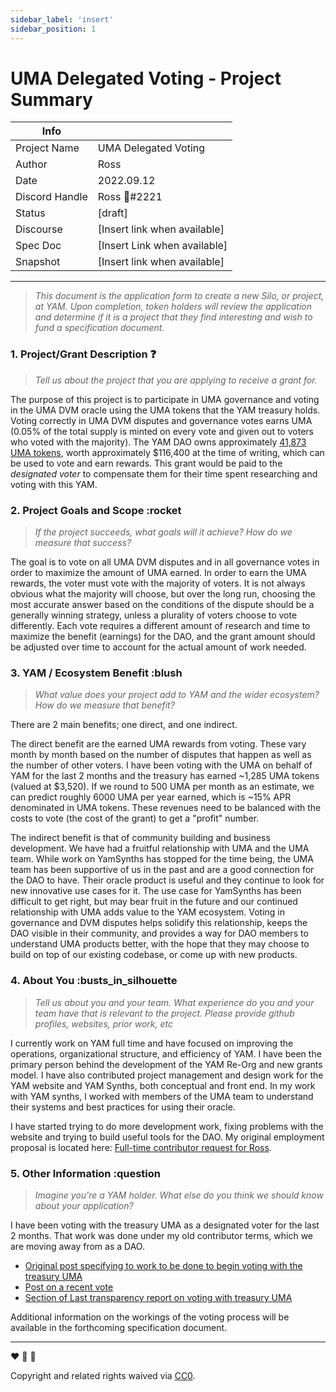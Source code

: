 ```yaml
---
sidebar_label: 'insert'
sidebar_position: 1
---
```


# UMA Delegated Voting - Project Summary

| Info                  |                                          |
| -----------------     | ---------------------------------        |
| Project Name          | UMA Delegated Voting             |
| Author                | Ross                                     |
| Date                  | 2022.09.12                               |
| Discord Handle        | Ross 🍠#2221                             |
| Status                | [draft]                                  |
| Discourse             | [Insert link when available]             |
| Spec Doc              | [Insert Link when available]             |
| Snapshot              | [Insert link when available]             |

---

> *This document is the application form to create a new Silo, or project, at YAM. Upon completion, token holders will review the application and determine if it is a project that they find interesting and wish to fund a specification document.*

### 1. Project/Grant Description ❓

> *Tell us about the project that you are applying to receive a grant for.*

The purpose of this project is to participate in UMA governance and voting in the UMA DVM oracle using the UMA tokens that the YAM treasury holds. Voting correctly in UMA DVM disputes and governance votes earns UMA (0.05% of the total supply is minted on every vote and given out to voters who voted with the majority). The YAM DAO owns approximately [41,873 UMA tokens](https://etherscan.io/address/0x8348c5ec31d486e6e4207fc0b17a906a0806550d), worth approximately $116,400 at the time of writing, which can be used to vote and earn rewards. This grant would be paid to the *designated voter* to compensate them for their time spent researching and voting with this YAM.

### 2. Project Goals and Scope :rocket

> *If the project succeeds, what goals will it achieve? How do we measure that success?*

The goal is to vote on all UMA DVM disputes and in all governance votes in order to maximize the amount of UMA earned. In order to earn the UMA rewards, the voter must vote with the majority of voters. It is not always obvious what the majority will choose, but over the long run, choosing the most accurate answer based on the conditions of the dispute should be a generally winning strategy, unless a plurality of voters choose to vote differently. Each vote requires a different amount of research and time to maximize the benefit (earnings) for the DAO, and the grant amount should be adjusted over time to account for the actual amount of work needed.

### 3. YAM / Ecosystem Benefit :blush

> *What value does your project add to YAM and the wider ecosystem? How do we measure that benefit?*

There are 2 main benefits; one direct, and one indirect. 

The direct benefit are the earned UMA rewards from voting. These vary month by month based on the number of disputes that happen as well as the number of other voters. I have been voting with the UMA on behalf of YAM for the last 2 months and the treasury has earned ~1,285 UMA tokens (valued at $3,520). If we round to 500 UMA per month as an estimate, we can predict roughly 6000 UMA per year earned, which is ~15% APR denominated in UMA tokens. These revenues need to be balanced with the costs to vote (the cost of the grant) to get a "profit" number.

The indirect benefit is that of community building and business development. We have had a fruitful relationship with UMA and the UMA team. While work on YamSynths has stopped for the time being, the UMA team has been supportive of us in the past and are a good connection for the DAO to have. Their oracle product is useful and they continue to look for new innovative use cases for it. The use case for YamSynths has been difficult to get right, but may bear fruit in the future and our continued relationship with UMA adds value to the YAM ecosystem. Voting in governance and DVM disputes helps solidify this relationship, keeps the DAO visible in their community, and provides a way for DAO members to understand UMA products better, with the hope that they may choose to build on top of our existing codebase, or come up with new products.

### 4. About You :busts_in_silhouette

> *Tell us about you and your team. What experience do you and your team have that is relevant to the project. Please provide github profiles, websites, prior work, etc*

I currently work on YAM full time and have focused on improving the operations, organizational structure, and efficiency of YAM. I have been the primary person behind the development of the YAM Re-Org and new grants model. I have also contributed project management and design work for the YAM website and YAM Synths, both conceptual and front end. In my work with YAM synths, I worked with members of the UMA team to understand their systems and best practices for using their oracle.

I have started trying to do more development work, fixing problems with the website and trying to build useful tools for the DAO. My original employment proposal is located here: [Full-time contributor request for Ross](https://forum.yam.finance/t/full-time-contributor-request-for-ross/1416).


### 5. Other Information :question

> *Imagine you're a YAM holder. What else do you think we should know about your application?*


I have been voting with the treasury UMA as a designated voter for the last 2 months. That work was done under my old contributor terms, which we are moving away from as a DAO.

- [Original post specifying to work to be done to begin voting with the treasury UMA](https://forum.yam.finance/t/my-concerns-around-the-yambassadors-silo/1678)
- [Post on a recent vote](https://forum.yam.finance/t/report-on-voting-with-uma/1694)
- [Section of Last transparency report on voting with treasury UMA](https://forum.yam.finance/t/22-09-05-specific-architectures-ross-contributor-compensation-request/1730#voting-with-uma-yambassadors-15)

Additional information on the workings of the voting process will be available in the forthcoming specification document.

---


:heart: :rocket: :sweet_potato:

Copyright and related rights waived via [CC0](https://creativecommons.org/publicdomain/zero/1.0/).
